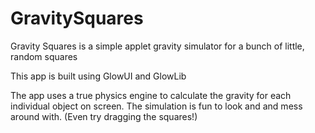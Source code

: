 # GravitySquares
Gravity Squares is a simple applet gravity simulator for a bunch of little, random squares

This app is built using GlowUI and GlowLib

The app uses a true physics engine to calculate the gravity for each individual object on screen.
The simulation is fun to look and and mess around with. (Even try dragging the squares!)
